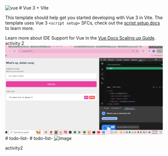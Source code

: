 <img width="1333" height="749" alt="vue" src="https://github.com/user-attachments/assets/0bc0425c-c600-4424-93eb-a66f73ac06ae" />
# Vue 3 + Vite

This template should help get you started developing with Vue 3 in Vite. The template uses Vue 3 `<script setup>` SFCs, check out the [script setup docs](https://v3.vuejs.org/api/sfc-script-setup.html#sfc-script-setup) to learn more.

Learn more about IDE Support for Vue in the [Vue Docs Scaling up Guide](https://vuejs.org/guide/scaling-up/tooling.html#ide-support).
activity 2
![alt text](vue.PNG)#   t o d o - l i s t - 
 
 #   t o d o - l i s t - 
 
 
<img width="1333" height="749" alt="image" src="https://github.com/user-attachments/assets/68008cd8-02d4-4c83-932d-b59c6cafead4" />

activity2
